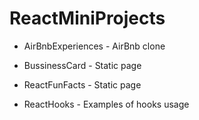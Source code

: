 # ReactMiniProjects

- AirBnbExperiences - AirBnb clone

- BussinessCard - Static page

- ReactFunFacts - Static page

- ReactHooks - Examples of hooks usage
